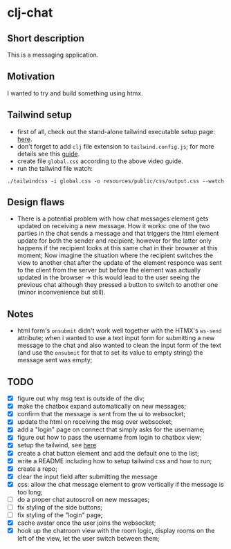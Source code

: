 # clj-chat

## Short description
This is a messaging application.

## Motivation
I wanted to try and build something using htmx.

## Tailwind setup
- first of all, check out the stand-alone tailwind executable setup page:
[here](https://tailwindcss.com/blog/standalone-cli).
- don't forget to add `clj` file extension to `tailwind.config.js`; for more
details see this [guide](https://youtu.be/V-dBmuRsW6w?si=tNI89NMQvHnJAfg0&t=1954).
- create file `global.css` according to the above video guide.
- run the tailwind file watch:
```
./tailwindcss -i global.css -o resources/public/css/output.css --watch
```

## Design flaws
- There is a potential problem with how chat messages element gets updated on
receiving a new message.
How it works: one of the two parties in the chat sends a message and that
triggers the html element update for both the sender and recipient;
however for the latter only happens if the recipient looks at this same chat
in their browser at this moment;
Now imagine the situation where the recipient switches the view to another chat
after the update of the element responce was sent to the client from the server
but before the element was actually updated in the browser -> this would lead
to the user seeing the previous chat although they pressed a button to switch
to another one (minor inconvenience but still).

## Notes
- html form's `onsubmit` didn't work well together with the HTMX's `ws-send`
attribute;
when i wanted to use a text input form for submitting a new message to the chat
and also wanted to clean the input form of the text (and use the `onsubmit` for
that to set its value to empty string) the message sent was empty;

## TODO
- [x] figure out why msg text is outside of the div;
- [x] make the chatbox expand automatically on new messages;
- [x] confirm that the message is sent from the ui to websocket;
- [x] update the html on receiving the msg over websocket;
- [x] add a "login" page on connect that simply asks for the username;
- [x] figure out how to pass the username from login to chatbox view;
- [x] setup the tailwind, see [here](https://tailwindcss.com/blog/standalone-cli)
- [x] create a chat button element and add the default one to the list;
- [x] write a README including how to setup tailwind css and how to run;
- [x] create a repo;
- [x] clear the input field after submitting the message
- [x] css: allow the chat message element to grow vertically if the message is
      too long;
- [ ] do a proper chat autoscroll on new messages;
- [ ] fix styling of the side buttons;
- [ ] fix styling of the "login" page;
- [x] cache avatar once the user joins the websocket;
- [x] hook up the chatroom view with the room logic, display rooms on the
      left of the view, let the user switch between them;
